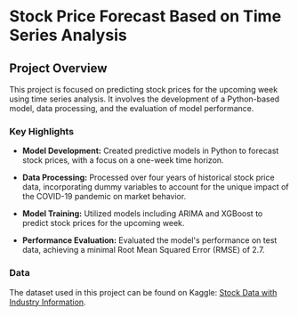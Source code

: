 # Stock Price Forecast Based on Time Series Analysis

## Project Overview

This project is focused on predicting stock prices for the upcoming week using time series analysis. It involves the development of a Python-based model, data processing, and the evaluation of model performance.

### Key Highlights

- **Model Development:** Created predictive models in Python to forecast stock prices, with a focus on a one-week time horizon.

- **Data Processing:** Processed over four years of historical stock price data, incorporating dummy variables to account for the unique impact of the COVID-19 pandemic on market behavior.

- **Model Training:** Utilized models including ARIMA and XGBoost to predict stock prices for the upcoming week.

- **Performance Evaluation:** Evaluated the model's performance on test data, achieving a minimal Root Mean Squared Error (RMSE) of 2.7.

### Data

The dataset used in this project can be found on Kaggle: [Stock Data with Industry Information](https://www.kaggle.com/datasets/luisgilch/stock-data-with-industry-information).
